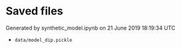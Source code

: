# Saved files 


Generated by synthetic_model.ipynb on 21 June 2019 18:19:34 UTC

*  `data/model_dip.pickle` 
